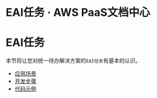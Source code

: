 # EAI任务 · AWS PaaS文档中心

# EAI任务

本节将让您对统一待办解决方案的`EAI任务`有基本的认识。

  * [应用场景](<eai-task-scenes.html>)
  * [开发步骤](<eai-task-dev.html>)
  * [代码示例](<eai-task-sample.html>)